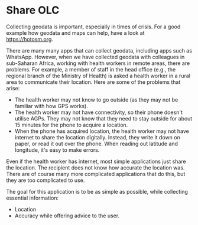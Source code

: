 Share OLC
=========

Collecting geodata is important, especially in times of crisis. For a good example how geodata and maps can help, have a look at https://hotosm.org.

There are many many apps that can collect geodata, including apps such as WhatsApp. However, when we have collected geodata with colleagues in sub-Saharan Africa, working with health workers in remote areas, there are problems. For example, a member of staff in the head office (e.g., the regional branch of the Ministry of Health) is asked a health worker in a rural area to communicate their location. Here are some of the problems that arise:

- The health worker may not know to go outside (as they may not be familiar with how GPS works).
- The health worker may not have connectivity, so their phone doesn't utilise AGPs. They may not know that they need to stay outside for about 15 minutes for the phone to acquire a location.
- When the phone has acquired location, the health worker may not have internet to share the location digitally. Instead, they write it down on paper, or read it out over the phone. When reading out latitude and longitude, it's easy to make errors.

Even if the health worker has internet, most simple applications just share the location. The recipient does not know how accurate the location was. There are of course many more complicated applications that do this, but they are too complicated to use.

The goal for this application is to be as simple as possible, while collecting essential information:
- Location
- Accuracy
while offering advice to the user.
